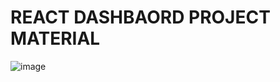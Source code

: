 # REACT DASHBAORD PROJECT MATERIAL
![image](https://user-images.githubusercontent.com/54703843/112261377-8282a280-8c4a-11eb-9f4d-6be9780ca125.png)
